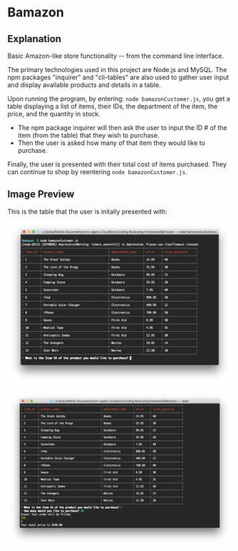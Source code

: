 # Bamazon

## Explanation
Basic Amazon-like store functionality -- from the command line interface.

The primary technologies used in this project are Node.js and MySQL. The npm packages "inquirer" and "cli-tables" are also used to gather user input and display available products and details in a table.

Upon running the program, by entering: `node bamazonCustomer.js`, you get a table displaying a list of items, their IDs, the department of the item, the price, and the quantity in stock.

* The npm package inquirer will then ask the user to input the ID # of the item (from the table) that they wish to purchase.
* Then the user is asked how many of that item they would like to purchase.

Finally, the user is presented with their total cost of items purchased. They can continue to shop by reentering `node bamazonCustomer.js`.

## Image Preview
This is the table that the user is initally presented with:

![Image of Product Table](/images/preview-1.png)

![Image of User Input and Output](/images/preview-2.png)